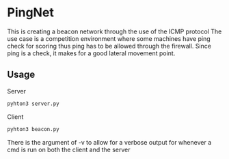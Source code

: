 # PingNet
This is creating a beacon network through the use of the ICMP protocol 
The use case is a competition environment where some machines have ping check for scoring thus ping has to be allowed through the firewall.
Since ping is a check, it makes for a good lateral movement point.

## Usage
Server
```bash
pyhton3 server.py
```
Client
```bash
pyhton3 beacon.py
```
There is the argument of -v to allow for a verbose output for whenever a cmd is run on both the client and the server
